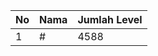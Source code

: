 | No | Nama            | Jumlah Level |
|----|-----------------|--------------|
| 1  | #    |    4588        |
